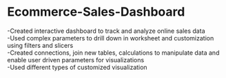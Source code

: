 # Ecommerce-Sales-Dashboard
-Created interactive dashboard to track and analyze online sales data  
-Used complex parameters to drill down in worksheet and customization using filters and slicers  
-Created connections, join new tables, calculations to manipulate data and enable user driven parameters for visualizations  
-Used different types of customized visualization 
